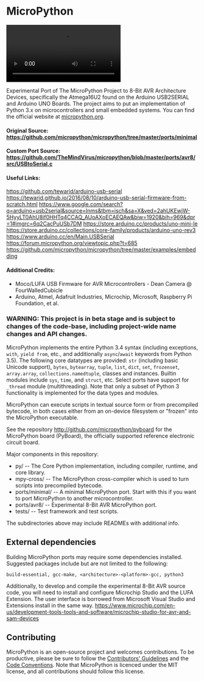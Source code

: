 # MicroPython

<video src="https://www.youtube.com/watch?v=07vG-_CcDG0" alt="CircuitPython"></video>

Experimental Port of The MicroPython Project to 8-Bit AVR Architecture Devices, 
specifically the Atmega16U2 found on the Arduino USB2SERIAL and Arduino UNO Boards.
The project aims to put an implementation of Python 3.x on microcontrollers and small embedded systems.
You can find the official website at [micropython.org](http://www.micropython.org).

#### Original Source: https://github.com/micropython/micropython/tree/master/ports/minimal
#### Custom Port Source: https://github.com/TheMindVirus/micropython/blob/master/ports/avr8/src/USBtoSerial.c

#### Useful Links:
https://github.com/tewarid/arduino-usb-serial
https://tewarid.github.io/2016/08/10/arduino-usb-serial-firmware-from-scratch.html
https://www.google.com/search?q=arduino+usb2serial&source=lnms&tbm=isch&sa=X&ved=2ahUKEwjW-5HyyLT0AhU8if0HHTq4CCAQ_AUoAXoECAEQAw&biw=1920&bih=969&dpr=1#imgrc=6q2CacPuUSb7DM
https://store.arduino.cc/products/uno-mini-le
https://store.arduino.cc/collections/core-family/products/arduino-uno-rev3
https://www.arduino.cc/en/Main.USBSerial
https://forum.micropython.org/viewtopic.php?t=685
https://github.com/micropython/micropython/tree/master/examples/embedding

#### Additional Credits:
 * Moco/LUFA USB Firmware for AVR Microcontrollers - Dean Camera @ FourWalledCubicle
 * Arduino, Atmel, Adafruit Industries, Microchip, Microsoft, Raspberry Pi Foundation, et al.

### WARNING: This project is in beta stage and is subject to changes of the code-base, including project-wide name changes and API changes.

MicroPython implements the entire Python 3.4 syntax (including exceptions,
`with`, `yield from`, etc., and additionally `async`/`await` keywords from
Python 3.5). The following core datatypes are provided: `str` (including
basic Unicode support), `bytes`, `bytearray`, `tuple`, `list`, `dict`, `set`,
`frozenset`, `array.array`, `collections.namedtuple`, classes and instances.
Builtin modules include `sys`, `time`, and `struct`, etc. Select ports have
support for `_thread` module (multithreading). Note that only a subset of
Python 3 functionality is implemented for the data types and modules.

MicroPython can execute scripts in textual source form or from precompiled
bytecode, in both cases either from an on-device filesystem or "frozen" into
the MicroPython executable.

See the repository http://github.com/micropython/pyboard for the MicroPython
board (PyBoard), the officially supported reference electronic circuit board.

Major components in this repository:
- py/ -- The Core Python implementation, including compiler, runtime, and
  core library.
- mpy-cross/ -- The MicroPython cross-compiler which is used to turn scripts
  into precompiled bytecode.
- ports/minimal/ -- A minimal MicroPython port. Start with this if you want
  to port MicroPython to another microcontroller.
- ports/avr8/ -- Experimental 8-Bit AVR MicroPython port.
- tests/ -- Test framework and test scripts.

The subdirectories above may include READMEs with additional info.

External dependencies
---------------------

Building MicroPython ports may require some dependencies installed.
Suggested packages include but are not limited to the following:
```
build-essential, gcc-make, <architecture>-<platform>-gcc, python3
```

Additionally, to develop and compile the experimental 8-Bit AVR source code,
you will need to install and configure Microchip Studio and the LUFA Extension.
The user interface is borrowed from Microsoft Visual Studio and Extensions install in the same way.
https://www.microchip.com/en-us/development-tools-tools-and-software/microchip-studio-for-avr-and-sam-devices

Contributing
------------

MicroPython is an open-source project and welcomes contributions.
To be productive, please be sure to follow the
[Contributors' Guidelines](https://github.com/micropython/micropython/wiki/ContributorGuidelines)
and the [Code Conventions](https://github.com/micropython/micropython/blob/master/CODECONVENTIONS.md).
Note that MicroPython is licenced under the MIT license, and all contributions
should follow this license.
